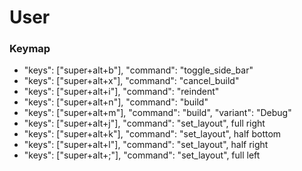 # User
### Keymap
- "keys": ["super+alt+b"], "command": "toggle_side_bar"
- "keys": ["super+alt+x"], "command": "cancel_build"
- "keys": ["super+alt+i"], "command": "reindent"
- "keys": ["super+alt+n"], "command": "build"
- "keys": ["super+alt+m"], "command": "build", "variant": "Debug"
- "keys": ["super+alt+j"], "command": "set_layout", full right
- "keys": ["super+alt+k"], "command": "set_layout", half bottom
- "keys": ["super+alt+l"], "command": "set_layout", half right
- "keys": ["super+alt+;"], "command": "set_layout", full left
